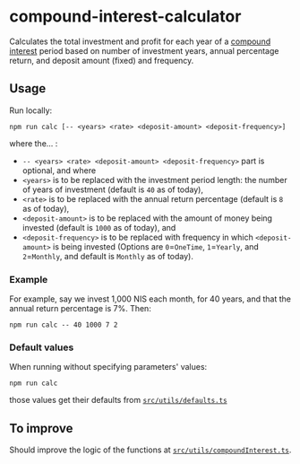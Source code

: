 # compound-interest-calculator

Calculates the total investment and profit for each year of a
[compound interest](https://en.wikipedia.org/wiki/Compound_interest)
period based on number of investment years, annual percentage return, and deposit amount (fixed) and frequency.

## Usage

Run locally:

```
npm run calc [-- <years> <rate> <deposit-amount> <deposit-frequency>]
```

where the... :

- `-- <years> <rate> <deposit-amount> <deposit-frequency>` part is optional, and where
- `<years>` is to be replaced with the investment period length: the number of years of investment (default is `40` as of today),
- `<rate>` is to be replaced with the annual return percentage (default is `8` as of today),
- `<deposit-amount>` is to be replaced with the amount of money being invested (default is `1000` as of today), and
- `<deposit-frequency>` is to be replaced with frequency in which `<deposit-amount>` is being invested (Options are `0`=`OneTime`, `1`=`Yearly`, and `2`=`Monthly`, and default is `Monthly` as of today).

### Example

For example, say we invest 1,000 NIS each month, for 40 years, and that the annual return percentage is 7%. Then:

```
npm run calc -- 40 1000 7 2
```

### Default values

When running without specifying parameters' values:

```
npm run calc
```

those values get their defaults from [`src/utils/defaults.ts`](src/utils/defaults.ts)

## To improve

Should improve the logic of the functions at [`src/utils/compoundInterest.ts`](src/utils/compoundInterest.ts).
